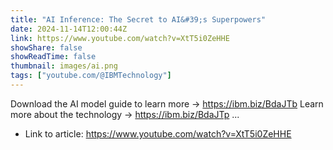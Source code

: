 ```yaml
---
title: "AI Inference: The Secret to AI&#39;s Superpowers"
date: 2024-11-14T12:00:44Z
link: https://www.youtube.com/watch?v=XtT5i0ZeHHE
showShare: false
showReadTime: false
thumbnail: images/ai.png
tags: ["youtube.com/@IBMTechnology"]
---
```

Download the AI model guide to learn more → https://ibm.biz/BdaJTb Learn more about the technology → https://ibm.biz/BdaJTp ...

- Link to article: https://www.youtube.com/watch?v=XtT5i0ZeHHE